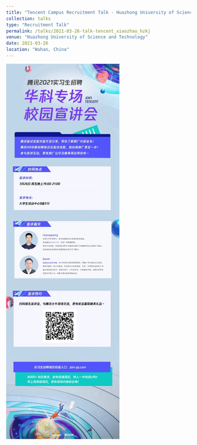 ```yaml
---
title: "Tencent Campus Recruitment Talk - Huazhong University of Science and Technology"
collection: talks
type: "Recruitment Talk"
permalink: /talks/2021-03-26-talk-tencent_xiaozhao_hzkj
venue: "Huazhong University of Science and Technology"
date: 2021-03-26
location: "Wuhan, China"
---
```


 ![](/images/2021_talk_tencent_xiaozhao_hzkj.jpg)
